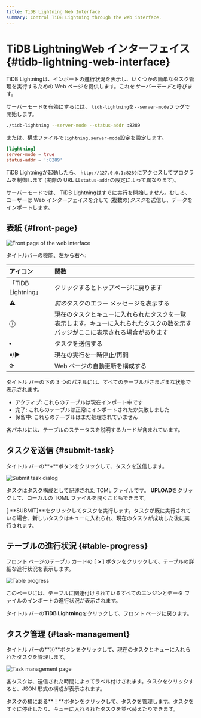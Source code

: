 ```yaml
---
title: TiDB Lightning Web Interface
summary: Control TiDB Lightning through the web interface.
---
```


# TiDB LightningWeb インターフェイス {#tidb-lightning-web-interface}

TiDB Lightningは、インポートの進行状況を表示し、いくつかの簡単なタスク管理を実行するための Web ページを提供します。これを*サーバーモード*と呼びます。

サーバーモードを有効にするには、 `tidb-lightning`を`--server-mode`フラグで開始します。

```sh
./tidb-lightning --server-mode --status-addr :8289
```

または、構成ファイルで`lightning.server-mode`設定を設定します。

```toml
[lightning]
server-mode = true
status-addr = ':8289'
```

TiDB Lightningが起動したら、 `http://127.0.0.1:8289`にアクセスしてプログラムを制御します (実際の URL は`status-addr`の設定によって異なります)。

サーバーモードでは、 TiDB Lightningはすぐに実行を開始しません。むしろ、ユーザーは Web インターフェイスを介して (複数の)*タスク*を送信し、データをインポートします。

## 表紙 {#front-page}

![Front page of the web interface](https://download.pingcap.com/images/docs/lightning-web-frontpage.png)

タイトルバーの機能、左から右へ:

| アイコン             | 関数                                                               |
| :--------------- | :--------------------------------------------------------------- |
| 「TiDB Lightning」 | クリックするとトップページに戻ります                                               |
| ⚠                | *前の*タスクのエラー メッセージを表示する                                           |
| ⓘ                | 現在のタスクとキューに入れられたタスクを一覧表示します。キューに入れられたタスクの数を示すバッジがここに表示される場合があります |
| <li></li>        | タスクを送信する                                                         |
| ⏸/▶              | 現在の実行を一時停止/再開                                                    |
| ⟳                | Web ページの自動更新を構成する                                                |

タイトル バーの下の 3 つのパネルには、すべてのテーブルがさまざまな状態で表示されます。

-   アクティブ: これらのテーブルは現在インポート中です
-   完了: これらのテーブルは正常にインポートされたか失敗しました
-   保留中: これらのテーブルはまだ処理されていません

各パネルには、テーブルのステータスを説明するカードが含まれています。

## タスクを送信 {#submit-task}

タイトル バーの**+**ボタンをクリックして、タスクを送信します。

![Submit task dialog](https://download.pingcap.com/images/docs/lightning-web-submit.png)

タスクは[タスク構成](/tidb-lightning/tidb-lightning-configuration.md#tidb-lightning-task)として記述された TOML ファイルです。 **UPLOAD**をクリックして、ローカルの TOML ファイルを開くこともできます。

[ **SUBMIT]**をクリックしてタスクを実行します。タスクが既に実行されている場合、新しいタスクはキューに入れられ、現在のタスクが成功した後に実行されます。

## テーブルの進行状況 {#table-progress}

フロント ページのテーブル カードの [ **&gt;** ] ボタンをクリックして、テーブルの詳細な進行状況を表示します。

![Table progress](https://download.pingcap.com/images/docs/lightning-web-table.png)

このページには、テーブルに関連付けられているすべてのエンジンとデータ ファイルのインポートの進行状況が表示されます。

タイトル バーの**TiDB Lightning**をクリックして、フロント ページに戻ります。

## タスク管理 {#task-management}

タイトル バーの**ⓘ**ボタンをクリックして、現在のタスクとキューに入れられたタスクを管理します。

![Task management page](https://download.pingcap.com/images/docs/lightning-web-queue.png)

各タスクは、送信された時間によってラベル付けされます。タスクをクリックすると、JSON 形式の構成が表示されます。

タスクの横にある**⋮**ボタンをクリックして、タスクを管理します。タスクをすぐに停止したり、キューに入れられたタスクを並べ替えたりできます。
